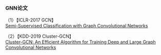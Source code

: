### GNN论文
（1）【ICLR-2017 GCN】<br>
[Semi-Supervised Classification with Graph Convolutional Networks](https://arxiv.org/abs/1609.02907)

（2）【KDD-2019 Cluster-GCN】<br>
[Cluster-GCN: An Efficient Algorithm for Training Deep and Large Graph Convolutional Networks](https://arxiv.org/abs/1905.07953)
